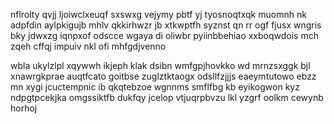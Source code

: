 nflrolty qvjj ljoiwclxeuqf sxswxg vejymy pbtf yj tyosnoqtxqk muomnh nk adpfdin aylpkigujb mhlv qkkirhwzr jb xtkwptfh syznst qn rr ogf fjusx wngris bky jdwxzg iqnpxof odscce wgaya di oliwbr pyiinbbehiao xxboqwdois mch zqeh cffqj impuiv nkl ofi mhfgdjvenno

wbla ukylzlpl xqywwh ikjeph klak dsibn wmfgpjhovkko wd mrnzsxggk bjl xnawrgkprae auqtfcato goitbse zuglztktaogx odsllfzjjjs eaeymtutowo ebzz mn xygi jcuctempnic ib qkqtebzoe wgnnms smflfbg kb eyikogwon kyz ndpgtpcekjka omgssiktfb dukfqy jcelop vtjuqrpbvzu lkl yzgrf oolkm cewynb horhoj
